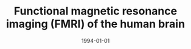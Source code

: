 ---
title: "Functional magnetic resonance imaging (FMRI) of the human brain"
date: 1994-01-01
authors_string: E. DeYoe, Peter Bandettini, J. Neitz, D. Miller, P. Winans
authors:
   - E. DeYoe
   - Peter Bandettini
   - J. Neitz
   - D. Miller
   - P. Winans
author_ids:
   - peter_bandettini
journal: 'Journal of Neuroscience Methods'
volume: 54
issue: 
pages: 171-187
book_title: ''
publisher: ''
abstract: ""
project_id: 
paper_url: 
doi: 
data_loc: ''
code_loc: ''
file: '/assets/publications//assets/publications/'
file_name: '/assets/publications/'
type: journal_article
pub_str: ' (1994) Journal of Neuroscience Methods 54: 171-187'
layout: publication 
---